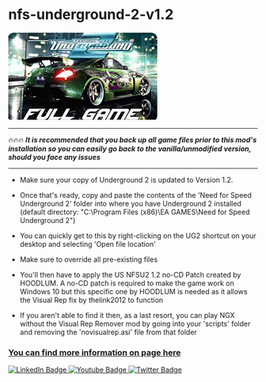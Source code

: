 # nfs-underground-2-v1.2

<img src="https://github.com/SoseneZalbuen/nfs-underground-2-v1.2/blob/main/nfs.png"/>

___

🔥🔥🔥 ***It is recommended that you back up all game files prior to this mod's installation so you can easily go back to the vanilla/unmodified version, should you face any issues***

___

+  Make sure your copy of Underground 2 is updated to Version 1.2.

+  Once that's ready, copy and paste the contents of the 'Need for Speed Underground 2' folder into where you have Underground 2 installed
(default directory: "C:\Program Files (x86)\EA GAMES\Need for Speed Underground 2")

+  You can quickly get to this by right-clicking on the UG2 shortcut on your desktop and selecting 'Open file location'

+  Make sure to override all pre-existing files

+  You'll then have to apply the US NFSU2 1.2 no-CD Patch created by HOODLUM. A no-CD patch is required to make the game work on Windows 10 but this specific one by HOODLUM is needed as it allows the Visual Rep fix by thelink2012 to function

+  If you aren't able to find it then, as a last resort, you can play NGX without the Visual Rep Remover mod by going into your 'scripts' folder and removing the 'novisualrep.asi' file from that folder

### [You can find more information on page here](https://www.bing.com/images/search?view=detailV2&ccid=jjmQ52ml&id=B3D70787A9FEC0884C7B09048D1B795739E88D1A&thid=OIP.jjmQ52mlH4q_NvbeUz-ryQHaD3&mediaurl=https%3a%2f%2f1hitgames.com%2fwp-content%2fuploads%2f2019%2f09%2fNeed-for-Speed-Underground-2-1.jpg&cdnurl=https%3a%2f%2fth.bing.com%2fth%2fid%2fR.8e3990e769a51f8abf36f6de533fabc9%3frik%3dGo3oOVd5G40ECQ%26pid%3dImgRaw%26r%3d0&exph=1494&expw=2866&q=nfs+underground+2+v1.2+no+cd&simid=607987999138723846&FORM=IRPRST&ck=D41DF8B4CDE39569FCFCA9FA4E232DF3&selectedIndex=19&itb=0)

<div id="badges">
  <a href="your-linkedin-URL">
    <img src="https://img.shields.io/badge/LinkedIn-blue?style=for-the-badge&logo=linkedin&logoColor=white" alt="LinkedIn Badge"/>
  </a>
  <a href="your-youtube-URL">
    <img src="https://img.shields.io/badge/YouTube-red?style=for-the-badge&logo=youtube&logoColor=white" alt="Youtube Badge"/>
  </a>
  <a href="your-twitter-URL">
    <img src="https://img.shields.io/badge/Twitter-blue?style=for-the-badge&logo=twitter&logoColor=white" alt="Twitter Badge"/>
  </a>
</div>
<img src="https://komarev.com/ghpvc/?username=your-github-username&style=flat-square&color=blue" alt=""/>
